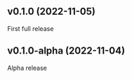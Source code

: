 v0.1.0 (2022-11-05)
-------------------
First full release

v0.1.0-alpha (2022-11-04)
-------------------------
Alpha release
